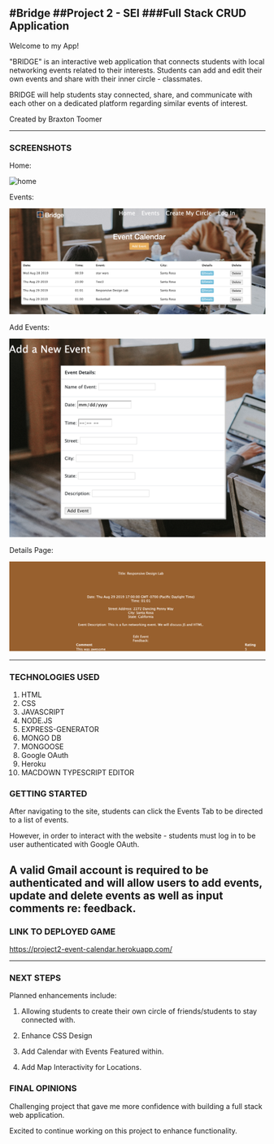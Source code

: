 #Bridge
##Project 2 - SEI
###Full Stack CRUD Application
---
Welcome to my App!  

"BRIDGE" is an interactive web application that connects students with local networking events related to their interests. Students can add and edit their own events and share with their inner circle - classmates.

BRIDGE will help students stay connected, share, and communicate with each other on a dedicated platform regarding similar events of interest.

Created by Braxton Toomer

---
### SCREENSHOTS

Home:

![home](public/images/home.png)

Events:

![Events](/public/images/events.png)

Add Events:

![Add Events](/public/images/addevents.png)

Details Page:

![Details](/public/images/details.png)

---

### TECHNOLOGIES USED

1. HTML
2. CSS
3. JAVASCRIPT
4. NODE.JS
5. EXPRESS-GENERATOR
6. MONGO DB
7. MONGOOSE
8. Google OAuth
9. Heroku
4. MACDOWN TYPESCRIPT EDITOR

### GETTING STARTED

After navigating to the site, students can click the Events Tab to be directed to a list of events.

However, in order to interact with the website - students must log in to be user authenticated with Google OAuth. 

A valid Gmail account is required to be authenticated and will allow users to add events, update and delete events as well as input comments re:  feedback.
---

### LINK TO DEPLOYED GAME

https://project2-event-calendar.herokuapp.com/

---

### NEXT STEPS

Planned enhancements include:

1. Allowing students to create their own circle of friends/students to stay connected with.

2. Enhance CSS Design

3. Add Calendar with Events Featured within.

4. Add Map Interactivity for Locations.

### FINAL OPINIONS

Challenging project that gave me more confidence with building a full stack web application.  

Excited to continue working on this project to enhance functionality.



















